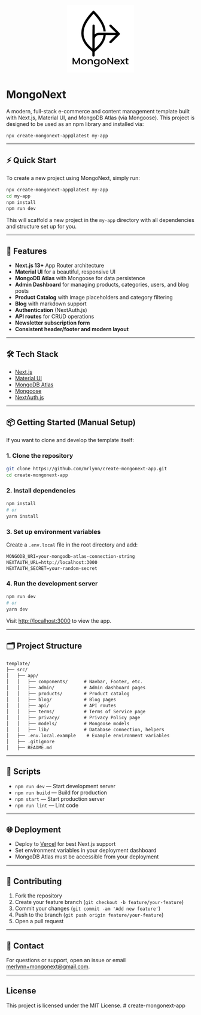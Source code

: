 <div align="center">
  <img src="logo-full-black.png" alt="MongoNext Logo" width="180" />
</div>

# MongoNext

A modern, full-stack e-commerce and content management template built with Next.js, Material UI, and MongoDB Atlas (via Mongoose). This project is designed to be used as an npm library and installed via:

```
npx create-mongonext-app@latest my-app
```

---

## ⚡ Quick Start

To create a new project using MongoNext, simply run:

```bash
npx create-mongonext-app@latest my-app
cd my-app
npm install
npm run dev
```

This will scaffold a new project in the `my-app` directory with all dependencies and structure set up for you.

---

## 🚀 Features

- **Next.js 13+** App Router architecture
- **Material UI** for a beautiful, responsive UI
- **MongoDB Atlas** with Mongoose for data persistence
- **Admin Dashboard** for managing products, categories, users, and blog posts
- **Product Catalog** with image placeholders and category filtering
- **Blog** with markdown support
- **Authentication** (NextAuth.js)
- **API routes** for CRUD operations
- **Newsletter subscription form**
- **Consistent header/footer and modern layout**

---

## 🛠️ Tech Stack

- [Next.js](https://nextjs.org/)
- [Material UI](https://mui.com/)
- [MongoDB Atlas](https://www.mongodb.com/atlas)
- [Mongoose](https://mongoosejs.com/)
- [NextAuth.js](https://next-auth.js.org/)

---

## 📦 Getting Started (Manual Setup)

If you want to clone and develop the template itself:

### 1. Clone the repository

```bash
git clone https://github.com/mrlynn/create-mongonext-app.git
cd create-mongonext-app
```

### 2. Install dependencies

```bash
npm install
# or
yarn install
```

### 3. Set up environment variables

Create a `.env.local` file in the root directory and add:

```
MONGODB_URI=your-mongodb-atlas-connection-string
NEXTAUTH_URL=http://localhost:3000
NEXTAUTH_SECRET=your-random-secret
```

### 4. Run the development server

```bash
npm run dev
# or
yarn dev
```

Visit [http://localhost:3000](http://localhost:3000) to view the app.

---

## 🗂️ Project Structure

```
template/
├── src/
│   ├── app/
│   │   ├── components/      # Navbar, Footer, etc.
│   │   ├── admin/           # Admin dashboard pages
│   │   ├── products/        # Product catalog
│   │   ├── blog/            # Blog pages
│   │   ├── api/             # API routes
│   │   ├── terms/           # Terms of Service page
│   │   ├── privacy/         # Privacy Policy page
│   │   ├── models/          # Mongoose models
│   │   ├── lib/             # Database connection, helpers
│   ├── .env.local.example    # Example environment variables
│   ├── .gitignore
│   ├── README.md
```

---

## 📝 Scripts

- `npm run dev` — Start development server
- `npm run build` — Build for production
- `npm start` — Start production server
- `npm run lint` — Lint code

---

## 🌐 Deployment

- Deploy to [Vercel](https://vercel.com/) for best Next.js support
- Set environment variables in your deployment dashboard
- MongoDB Atlas must be accessible from your deployment

---

## 🤝 Contributing

1. Fork the repository
2. Create your feature branch (`git checkout -b feature/your-feature`)
3. Commit your changes (`git commit -am 'Add new feature'`)
4. Push to the branch (`git push origin feature/your-feature`)
5. Open a pull request

---

## 📧 Contact

For questions or support, open an issue or email [merlynn+mongonext@gmail.com](mailto:merlynn+mongodnext@gmail.com).

---

## License

This project is licensed under the MIT License. # create-mongonext-app
